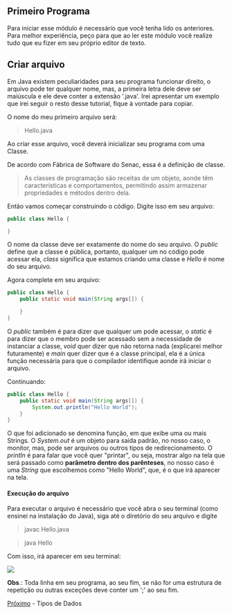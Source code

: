 ## Primeiro Programa

Para iniciar esse módulo é necessário que você tenha lido os anteriores. Para melhor experiência, peço para que ao ler este módulo você realize tudo que eu fizer em seu próprio editor de texto.

## Criar arquivo

Em Java existem peculiaridades para seu programa funcionar direito, o arquivo pode ter qualquer nome, mas, a primeira letra dele deve ser maiúscula e ele deve conter a extensão '.java'. Irei apresentar um exemplo que irei seguir o resto desse tutorial, fique à vontade para copiar.

O nome do meu primeiro arquivo será:

> Hello.java

Ao criar esse arquivo, você deverá inicializar seu programa com uma Classe.

De acordo com Fábrica de Software do Senac, essa é a definição de classe.

> As classes de programação são receitas de um objeto, aonde têm características e comportamentos, permitindo assim armazenar propriedades e métodos dentro dela.

Então vamos começar construindo o código. Digite isso em seu arquivo:

```java
public class Hello {

}
```

O nome da classe deve ser exatamente do nome do seu arquivo. O _public_ define que a classe é pública, portanto, qualquer um no código pode acessar ela, _class_ significa que estamos criando uma classe e _Hello_ é nome do seu arquivo.

Agora complete em seu arquivo:

>

```java
public class Hello {
    public static void main(String args[]) {

    }
}
```

O _public_ também é para dizer que qualquer um pode acessar, o _static_ é para dizer que o membro pode ser acessado sem a necessidade de instanciar a classe, _void_ quer dizer que não retorna nada (explicarei melhor futuramente) e _main_ quer dizer que é a classe principal, ela é a única função necessária para que o compilador identifique aonde irá iniciar o arquivo.

Continuando:

```java
public class Hello {
    public static void main(String args[]) {
        System.out.println("Hello World");
    }
}
```

O que foi adicionado se denomina função, em que exibe uma ou mais Strings. O _System.out_ é um objeto para saída padrão, no nosso caso, o monitor, mas, pode ser arquivos ou outros tipos de redirecionamento. O _println_ é para falar que você quer "printar", ou seja, mostrar algo na tela que será passado como **parâmetro dentro dos parênteses**, no nosso caso é uma _String_ que escolhemos como "Hello World", que, é o que irá aparecer na tela.

#### Execução do arquivo

Para executar o arquivo é necessário que você abra o seu terminal (como ensinei na instalação do Java), siga até o diretório do seu arquivo e digite

> javac Hello.java

> java Hello

Com isso, irá aparecer em seu terminal:

<img src="https://i.imgur.com/X2hVyRa.png">

**Obs**.: Toda linha em seu programa, ao seu fim, se não for uma estrutura de repetição ou outras exceções deve conter um ';' ao seu fim.

[Próximo](./02-Tipos-De-Dados.md) - Tipos de Dados
